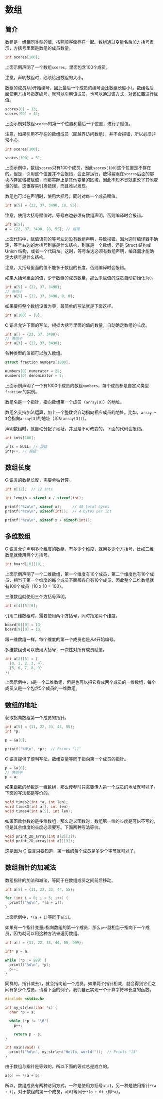 # 数组

## 简介

数组是一组相同类型的值，按照顺序储存在一起。数组通过变量名后加方括号表示，方括号里面是数组的成员数量。

```c
int scores[100];
```

上面示例声明了一个数组`scores`，里面包含100个成员。

注意，声明数组时，必须给出数组的大小。

数组的成员从`0`开始编号，因此最后一个成员的编号会比数组长度小`1`。数组名后面使用方括号指定编号，就可以引用该成员。也可以通过该方式，对该位置进行赋值。

```c
scores[0] = 13;
scores[99] = 42;
```

上面示例对数组`scores`的第一个位置和最后一个位置，进行了赋值。

注意，如果引用不存在的数组成员（即越界访问数组），并不会报错，所以必须非常小心。

```c
int scores[100];

scores[100] = 51;
```

上面示例中，数组`scores`只有100个成员，因此`scores[100]`这个位置是不存在的。但是，引用这个位置并不会报错，会正常运行，使得紧跟在`scores`后面的那块内存区域被赋值，而那实际上是其他变量的区域，因此不知不觉就更改了其他变量的值。这很容易引发错误，而且难以发现。

数组也可以在声明时，使用大括号，同时对每一个成员赋值。

```c
int a[5] = {22, 37, 3490, 18, 95};
```

注意，使用大括号赋值时，等号右边必须有数组声明，否则编译时会报错。

```c
int a[5];
a = {22, 37, 3490, 18, 95}; // 报错
```

上面代码中，赋值语句的等号左边没有数组声明，导致报错。因为这时编译器不确定，等号右边的大括号到底是什么结构，到底是一个数组，还是 Struct 结构或 Union 结构，或者一个代码块。这时，等号左边必须有数组声明，编译器才能确定大括号是什么结构。

注意，大括号里面的值不能多于数组的长度，否则编译时会报错。

如果大括号里面的值，少于数组的成员数量，那么未赋值的成员自动初始化为`0`。

```c
int a[5] = {22, 37, 3490};
// 等同于
int a[5] = {22, 37, 3490, 0, 0};
```

如果要将整个数组设置为零，最简单的写法就是下面这样。

```c
int a[100] = {0};
```

C 语言允许下面的写法，根据大括号里面的值的数量，自动确定数组的长度。

```c
int a[] = {22, 37, 3490};
// 等同于
int a[3] = {22, 37, 3490};
```

各种类型的值都可以放入数组。

```c
struct fraction numbers[1000];

numbers[0].numerator = 22;
numbers[0].denominator = 7;
```

上面示例声明了一个有1000个成员的数组`numbers`，每个成员都是自定义类型`fraction`的实例。

数组名是一个指针，指向数组第一个成员（`array[0]`）的地址。

数组名支持加法运算，加上一个整数会自动指向相应成员的地址。比如，`array + 3`会指向`array[3]`的地址（即`&(array[3])`）。

声明数组时，就自动分配了地址，并且是不可改变的。下面的代码会报错。

```c
int ints[100];

ints = NULL; // 报错
ints++; // 报错
```

## 数组长度

C 语言的数组长度，需要单独计算。

```c
int x[12];  // 12 ints

int length = sizeof x / sizeof(int);

printf("%zu\n", sizeof x);     // 48 total bytes
printf("%zu\n", sizeof(int));  // 4 bytes per int

printf("%zu\n", sizeof x / sizeof(int));
```

## 多维数组

C 语言允许声明多个维度的数组，有多少个维度，就用多少个方括号，比如二维数组就使用两个方括号。

```c
int board[10][10];
```

上面示例声明了一个二维数组，第一个维度有10个成员，第二个维度也有10个成员，相当于第一个维度的每个成员下面都各自有10个成员，因此整个二维数组就有100个成员（10 x 10 = 100）。

三维数组就使用三个方括号声明。

```c
int c[4][5][6];
```

引用二维数组时，需要使用两个方括号，同时指定两个维度。

```c
board[0][0] = 13;
board[9][9] = 13;
```

跟一维数组一样，每个维度的第一个成员也是从`0`开始编号。

多维数组也可以使用大括号，一次性对所有成员赋值。

```c
int a[2][5] = {
  {0, 1, 2, 3, 4},
  {5, 6, 7, 8, 9}
};
```

上面示例中，`a`是一个二维数组，但是也可以把它看成两个成员的一维数组，每个成员又是一个包含5个成员的一维数组。

## 数组的地址

获取指向数组第一个成员的指针。

```c
int a[5] = {11, 22, 33, 44, 55};
int *p;

p = &a[0];

printf("%d\n", *p);  // Prints "11"
```

C 语言提供了便利写法，数组变量等同于指向第一个成员的指针。

```c
p = &a[0];
// 等同于
p = a;
```

如果函数的参数是一维数组，那么传参时只需要传入第一个成员的地址就可以了。下面的写法都是等价的。

```c
void times2(int *a, int len);
void times3(int a[], int len);
void times4(int a[5], int len);
```

如果函数参数的是多维数组，那么定义函数时，数组第一维的长度是可以不写的，但是其余维度的长度必须要写。下面两种写法等价。

```c
void print_2D_array(int a[2][3]);
void print_2D_array(int a[][3]);
```

这是因为 C 语言只要知道，第一维的每个成员是多少个字节就可以了。

## 数组指针的加减法

数组指针的加法和减法，等同于在数组成员之间前后移动。

```c
int a[5] = {11, 22, 33, 44, 55};

for (int i = 0; i < 5; i++) {
  printf("%d\n", *(a + i));
}
```

上面示例中，`*(a + i)`等同于`a[i]`。

如果有一个指针变量`p`指向数组的第一个成员，那么`p++`就相当于指向下一个成员，因为就可以用这种方法来遍历数组。

```c
int a[] = {11, 22, 33, 44, 55, 999};

int* p = a;

while (*p != 999) {
  printf("%d\n", *p);
  p++;
}
```

同样的，指针减去`1`，就会指向前一个成员。如果两个指针相减，就会得到它们之间有多少个成员，请看下面的例子，我们自己实现一个计算字符串长度的函数。

```c
#include <stdio.h>

int my_strlen(char *s) {
  char *p = s;

  while (*p != '\0')
    p++;

    return p - s;
}

int main(void) {
  printf("%d\n", my_strlen("Hello, world!"));  // Prints "13"
}
```

由于数组与指针是等效的，所以下面的等式总是成立的。

```c
a[b] == *(a + b)
```

所以，数组成员有两种访问方式，一种是使用方括号`a[i]`，另一种是使用指针`*(a + i)`。对于数组的第一个成员，`a[0]`等同于`*(a + 0)`（即`*a`）。

